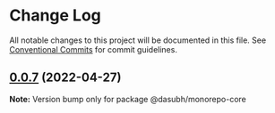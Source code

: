 # Change Log

All notable changes to this project will be documented in this file.
See [Conventional Commits](https://conventionalcommits.org) for commit guidelines.

## [0.0.7](https://github.com/subhranshudas/monorepo-poc/compare/@dasubh/monorepo-core@0.0.6...@dasubh/monorepo-core@0.0.7) (2022-04-27)

**Note:** Version bump only for package @dasubh/monorepo-core
